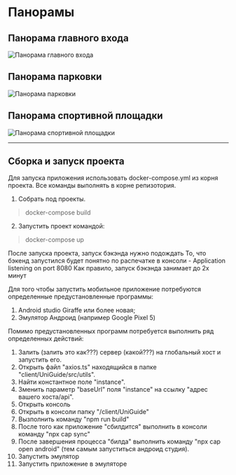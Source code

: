 # Панорамы
## Панорама главного входа
![Панорама главного входа](./client/UniGuide/public/screenshots/screenshot_1.png)
## Панорама парковки
![Панорама парковки](./client/UniGuide/public/screenshots/screenshot_2.png)
## Панорама спортивной площадки
![Панорама спортивной площадки](./client/UniGuide/public/screenshots/screenshot_3.png)

---
## Сборка и запуск проекта
Для запуска приложения использовать docker-compose.yml из корня проекта.
Все команды выполнять в корне репизотория.

1. Собрать под проекты. 
> docker-compose build

2. Запустить проект командой: 
> docker-compose up

После запуска проекта, запуск бэкэнда нужно подождать
То, что бэкенд запустился будет понятно по распечатке в консоли - Application listening on port 8080
Как правило, запуск бэкэнда занимает до 2х минут




Для того чтобы запустить мобильное приложение потребуются определенные предустановленные программы:
1. Android studio Giraffe или более новая;
2. Эмулятор Андроид (например Google Pixel 5)

Помимо предустановленных программ  потребуется выполнить ряд определенных действий:
1. Залить (залить это как???) сервер (какой???) на глобальный хост и запустить его.
2. Открыть файл "axios.ts" находящийся в папке "client/UniGuide/src/utils".
3. Найти константное поле "instance".
4. Зменить параметр "baseUrl" поля "instance" на ссылку "адрес вашего хоста/api".
5. Открыть консоль
6. Открыть в консоли папку "/client/UniGuide"
7. Вызполнить команду "npm run build"
8. После того как  приложение "сбилдится" выполнить в консоли команду "npx cap sync"
9. После завершения процесса "билда" выполнить команду "npx cap open android" (тем самым запуститься андроид студия).
10. Запустить эмулятор
11. Запустить приложение в эмуляторе